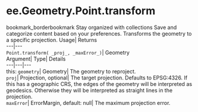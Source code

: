  
#  ee.Geometry.Point.transform 
bookmark_borderbookmark Stay organized with collections  Save and categorize content based on your preferences.
Transforms the geometry to a specific projection. 
Usage| Returns  
---|---  
`Point.transform( _proj_, _maxError_)`| Geometry  
Argument| Type| Details  
---|---|---  
this: `geometry`| Geometry| The geometry to reproject.  
`proj`| Projection, optional| The target projection. Defaults to EPSG:4326. If this has a geographic CRS, the edges of the geometry will be interpreted as geodesics. Otherwise they will be interpreted as straight lines in the projection.  
`maxError`| ErrorMargin, default: null| The maximum projection error.  
